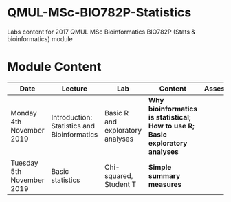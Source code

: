 # QMUL-MSc-BIO782P-Statistics
Labs content for 2017 QMUL MSc Bioinformatics BIO782P (Stats & bioinformatics) module

# Module Content

| Date | Lecture | Lab | Content | Assessment |
| ---- | ------- | --- | ------- | ---------- |
| Monday 4th November 2019| Introduction: Statistics and Bioinformatics | Basic R and exploratory analyses | **Why bioinformatics is statistical; How to use R; Basic exploratory analyses**|
| Tuesday 5th November 2019 | Basic statistics | Chi-squared, Student T | **Simple summary measures** |
